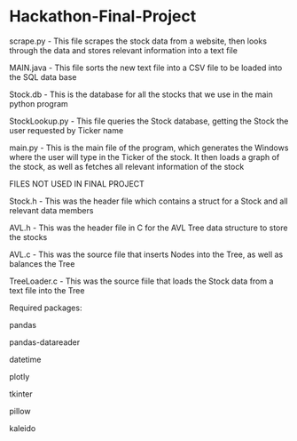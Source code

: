 # Hackathon-Final-Project

scrape.py - This file scrapes the stock data from a website, then looks through the data and stores relevant information into a text file

MAIN.java - This file sorts the new text file into a CSV file to be loaded into the SQL data base

Stock.db - This is the database for all the stocks that we use in the main python program

StockLookup.py - This file queries the Stock database, getting the Stock the user requested by Ticker name

main.py - This is the main file of the program, which generates the Windows where the user will type in the Ticker of the stock. It then loads a graph of the stock, as well as fetches        all relevant information of the stock


FILES NOT USED IN FINAL PROJECT

Stock.h - This was the header file which contains a struct for a Stock and all relevant data members

AVL.h - This was the header file in C for the AVL Tree data structure to store the stocks

AVL.c - This was the source file that inserts Nodes into the Tree, as well as balances the Tree

TreeLoader.c - This was the source fiile that loads the Stock data from a text file into the Tree

Required packages:

pandas

pandas-datareader

datetime

plotly

tkinter

pillow

kaleido
